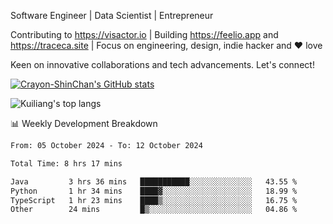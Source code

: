 Software Engineer | Data Scientist | Entrepreneur

Contributing to https://visactor.io | Building https://feelio.app and https://traceca.site | Focus on engineering, design, indie hacker and ❤️ love

Keen on innovative collaborations and tech advancements. Let's connect!

[![Crayon-ShinChan's GitHub stats](https://github-readme-stats.vercel.app/api?username=mengxi-ream)](https://github.com/anuraghazra/github-readme-stats)

![Kuiliang's top langs](https://github-readme-stats.vercel.app/api/top-langs?username=mengxi-ream&&hide=tex,jupyter%20notebook,mdx,scss)

📊 Weekly Development Breakdown

<!--START_SECTION:waka-->

```txt
From: 05 October 2024 - To: 12 October 2024

Total Time: 8 hrs 17 mins

Java         3 hrs 36 mins   ███████████░░░░░░░░░░░░░░   43.55 %
Python       1 hr 34 mins    ████▓░░░░░░░░░░░░░░░░░░░░   18.99 %
TypeScript   1 hr 23 mins    ████▒░░░░░░░░░░░░░░░░░░░░   16.75 %
Other        24 mins         █▒░░░░░░░░░░░░░░░░░░░░░░░   04.86 %
```

<!--END_SECTION:waka-->
